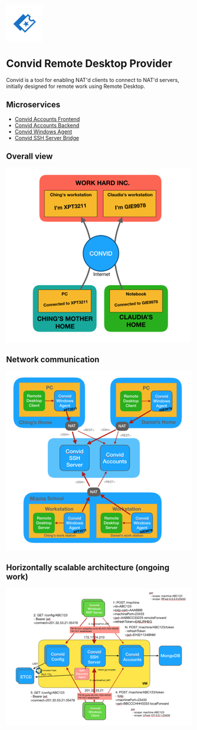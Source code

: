 
  <img src="logo.png" width="100">


# Convid Remote Desktop Provider

Convid is a tool for enabling NAT'd clients to connect to NAT'd servers, initially designed for remote work using Remote Desktop.

## Microservices

* [Convid Accounts Frontend](https://github.com/labbsr0x/convid-accounts-frontend)
* [Convid Accounts Backend](https://github.com/labbsr0x/convid-accounts-backend)
* [Convid Windows Agent](https://github.com/labbsr0x/convid-agent-windows)
* [Convid SSH Server Bridge](https://github.com/labbsr0x/convid-ssh-server)

## Overall view

<img src="diagram1.png" width="500">

## Network communication

<img src="diagram2.png" width="600">

## Horizontally scalable architecture (ongoing work)

<img src="diagram-scale.png" width="600">
